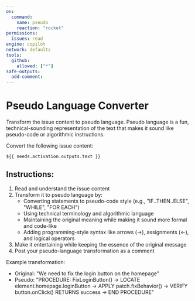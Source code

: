 ```yaml
---
on:
  command:
    name: pseudo
    reaction: "rocket"
permissions:
  issues: read
engine: copilot
network: defaults
tools:
  github:
    allowed: ["*"]
safe-outputs:
  add-comment:
---
```

# Pseudo Language Converter

Transform the issue content to pseudo language. Pseudo language is a fun, technical-sounding representation of the text that makes it sound like pseudo-code or algorithmic instructions.

Convert the following issue content:

```
${{ needs.activation.outputs.text }}
```

## Instructions:
1. Read and understand the issue content
2. Transform it to pseudo language by:
   - Converting statements to pseudo-code style (e.g., "IF..THEN..ELSE", "WHILE", "FOR EACH")
   - Using technical terminology and algorithmic language
   - Maintaining the original meaning while making it sound more formal and code-like
   - Adding programming-style syntax like arrows (→), assignments (←), and logical operators
3. Make it entertaining while keeping the essence of the original message
4. Post your pseudo-language transformation as a comment

Example transformation:
- Original: "We need to fix the login button on the homepage"
- Pseudo: "PROCEDURE: FixLoginButton() → LOCATE element.homepage.loginButton → APPLY patch.fixBehavior() → VERIFY button.onClick() RETURNS success → END PROCEDURE"
